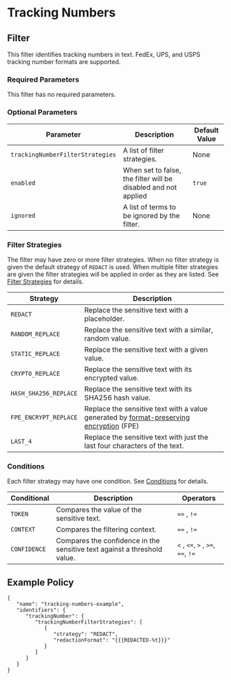 # Tracking Numbers

## Filter

This filter identifies tracking numbers in text. FedEx, UPS, and USPS tracking number formats are supported.

### Required Parameters

This filter has no required parameters.

### Optional Parameters

| Parameter                        | Description                                                    | Default Value |
| -------------------------------- | -------------------------------------------------------------- | ------------- |
| `trackingNumberFilterStrategies` | A list of filter strategies.                                   | None          |
| `enabled`                        | When set to false, the filter will be disabled and not applied | `true`        |
| `ignored`                        | A list of terms to be ignored by the filter.                   | None          |

### Filter Strategies

The filter may have zero or more filter strategies. When no filter strategy is given the default strategy of `REDACT` is used. When multiple filter strategies are given the filter strategies will be applied in order as they are listed. See [Filter Strategies](../../filter_strategies.md) for details.

| Strategy              | Description                                                                                                                                                  |
| --------------------- |--------------------------------------------------------------------------------------------------------------------------------------------------------------|
| `REDACT`              | Replace the sensitive text with a placeholder.                                                                                                               |
| `RANDOM_REPLACE`      | Replace the sensitive text with a similar, random value.                                                                                                     |
| `STATIC_REPLACE`      | Replace the sensitive text with a given value.                                                                                                               |
| `CRYPTO_REPLACE`      | Replace the sensitive text with its encrypted value.                                                                                                         |
| `HASH_SHA256_REPLACE` | Replace the sensitive text with its SHA256 hash value.                                                                                                       |
| `FPE_ENCRYPT_REPLACE` | Replace the sensitive text with a value generated by [format-preserving encryption](filter-strategies.md#fpe) (FPE) |
| `LAST_4`              | Replace the sensitive text with just the last four characters of the text.                                                                                   |

### Conditions

Each filter strategy may have one condition. See [Conditions](../../filter_strategies.md#filter-strategy-conditions) for details.

| Conditional  | Description                                                              | Operators                          |
| ------------ | ------------------------------------------------------------------------ | ---------------------------------- |
| `TOKEN`      | Compares the value of the sensitive text.                                | `==` , `!=`                        |
| `CONTEXT`    | Compares the filtering context.                                          | `==` , `!=`                        |
| `CONFIDENCE` | Compares the confidence in the sensitive text against a threshold value. | `<` , `<=`, `>` , `>=`, `==`, `!=` |

## Example Policy

```
{
   "name": "tracking-numbers-example",
   "identifiers": {
      "trackingNumber": {
         "trackingNumberFilterStrategies": [
            {
               "strategy": "REDACT",
               "redactionFormat": "{{{REDACTED-%t}}}"
            }
         ]
      }
   }
}
```
